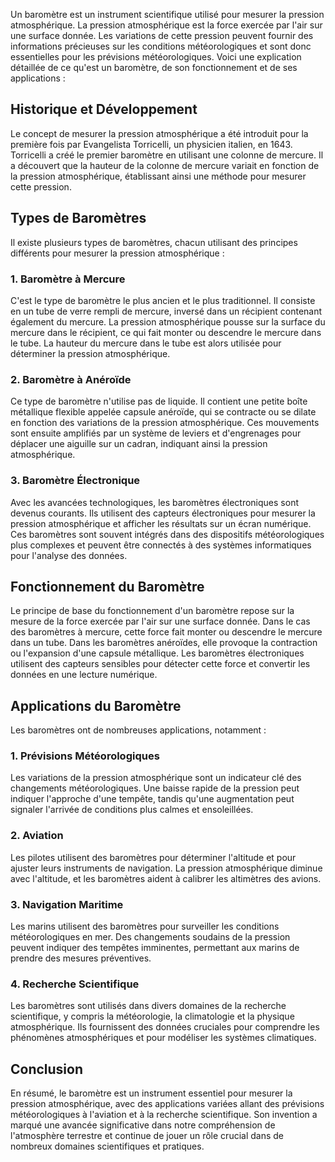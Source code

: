 Un baromètre est un instrument scientifique utilisé pour mesurer la pression atmosphérique. La pression atmosphérique est la force exercée par l'air sur une surface donnée. Les variations de cette pression peuvent fournir des informations précieuses sur les conditions météorologiques et sont donc essentielles pour les prévisions météorologiques. Voici une explication détaillée de ce qu'est un baromètre, de son fonctionnement et de ses applications :

## Historique et Développement

Le concept de mesurer la pression atmosphérique a été introduit pour la première fois par Evangelista Torricelli, un physicien italien, en 1643. Torricelli a créé le premier baromètre en utilisant une colonne de mercure. Il a découvert que la hauteur de la colonne de mercure variait en fonction de la pression atmosphérique, établissant ainsi une méthode pour mesurer cette pression.

## Types de Baromètres

Il existe plusieurs types de baromètres, chacun utilisant des principes différents pour mesurer la pression atmosphérique :

### 1. **Baromètre à Mercure**

C'est le type de baromètre le plus ancien et le plus traditionnel. Il consiste en un tube de verre rempli de mercure, inversé dans un récipient contenant également du mercure. La pression atmosphérique pousse sur la surface du mercure dans le récipient, ce qui fait monter ou descendre le mercure dans le tube. La hauteur du mercure dans le tube est alors utilisée pour déterminer la pression atmosphérique.

### 2. **Baromètre à Anéroïde**

Ce type de baromètre n'utilise pas de liquide. Il contient une petite boîte métallique flexible appelée capsule anéroïde, qui se contracte ou se dilate en fonction des variations de la pression atmosphérique. Ces mouvements sont ensuite amplifiés par un système de leviers et d'engrenages pour déplacer une aiguille sur un cadran, indiquant ainsi la pression atmosphérique.

### 3. **Baromètre Électronique**

Avec les avancées technologiques, les baromètres électroniques sont devenus courants. Ils utilisent des capteurs électroniques pour mesurer la pression atmosphérique et afficher les résultats sur un écran numérique. Ces baromètres sont souvent intégrés dans des dispositifs météorologiques plus complexes et peuvent être connectés à des systèmes informatiques pour l'analyse des données.

## Fonctionnement du Baromètre

Le principe de base du fonctionnement d'un baromètre repose sur la mesure de la force exercée par l'air sur une surface donnée. Dans le cas des baromètres à mercure, cette force fait monter ou descendre le mercure dans un tube. Dans les baromètres anéroïdes, elle provoque la contraction ou l'expansion d'une capsule métallique. Les baromètres électroniques utilisent des capteurs sensibles pour détecter cette force et convertir les données en une lecture numérique.

## Applications du Baromètre

Les baromètres ont de nombreuses applications, notamment :

### 1. **Prévisions Météorologiques**

Les variations de la pression atmosphérique sont un indicateur clé des changements météorologiques. Une baisse rapide de la pression peut indiquer l'approche d'une tempête, tandis qu'une augmentation peut signaler l'arrivée de conditions plus calmes et ensoleillées.

### 2. **Aviation**

Les pilotes utilisent des baromètres pour déterminer l'altitude et pour ajuster leurs instruments de navigation. La pression atmosphérique diminue avec l'altitude, et les baromètres aident à calibrer les altimètres des avions.

### 3. **Navigation Maritime**

Les marins utilisent des baromètres pour surveiller les conditions météorologiques en mer. Des changements soudains de la pression peuvent indiquer des tempêtes imminentes, permettant aux marins de prendre des mesures préventives.

### 4. **Recherche Scientifique**

Les baromètres sont utilisés dans divers domaines de la recherche scientifique, y compris la météorologie, la climatologie et la physique atmosphérique. Ils fournissent des données cruciales pour comprendre les phénomènes atmosphériques et pour modéliser les systèmes climatiques.

## Conclusion

En résumé, le baromètre est un instrument essentiel pour mesurer la pression atmosphérique, avec des applications variées allant des prévisions météorologiques à l'aviation et à la recherche scientifique. Son invention a marqué une avancée significative dans notre compréhension de l'atmosphère terrestre et continue de jouer un rôle crucial dans de nombreux domaines scientifiques et pratiques.